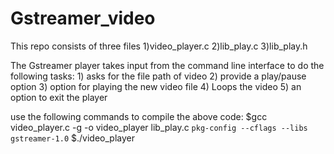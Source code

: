 # Gstreamer_video
This repo consists of three files
1)video_player.c
2)lib_play.c
3)lib_play.h

The Gstreamer player takes input from the command line interface to do the following tasks:
       1) asks for the file path of video
       2) provide a play/pause option
       3) option for playing the new video file
       4) Loops the video
       5) an option to exit the player
  
use the following commands to compile the above code:
$gcc video_player.c -g -o video_player lib_play.c `pkg-config --cflags --libs gstreamer-1.0`
                                                                          $./video_player
